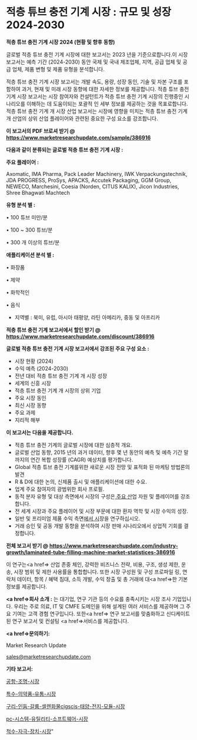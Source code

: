 # 적층 튜브 충전 기계 시장 : 규모 및 성장 2024-2030

<strong>적층 튜브 충전 기계 시장 2024 (현황 및 향후 동향)</strong>

글로벌 적층 튜브 충전 기계 시장에 대한 보고서는 2023 년을 기준으로합니다.이 시장 보고서는 예측 기간 (2024-2030) 동안 국제 및 국내 제조업체, 지역, 공급 업체 및 공급 업체, 제품 변형 및 제품 유형을 분석합니다.

적층 튜브 충전 기계 시장 보고서는 개발 속도, 용량, 성장 동인, 기술 및 자본 구조를 포함하여 과거, 현재 및 미래 시장 동향에 대한 자세한 정보를 제공합니다. 적층 튜브 충전 기계 시장 보고서는 시장 참여자와 컨설턴트가 적층 튜브 충전 기계 시장의 진행중인 시나리오를 이해하는 데 도움이되는 포괄적 인 세부 정보를 제공하는 것을 목표로합니다. 적층 튜브 충전 기계 개 시장 산업 보고서는 시장에 영향을 미치는 적층 튜브 충전 기계 개 산업의 상위 산업 플레이어와 관련된 중요한 구성 요소를 강조합니다.



<strong>이 보고서의 PDF 브로셔 받기 @ <a href=https://www.marketresearchupdate.com/sample/386916>https://www.marketresearchupdate.com/sample/386916</a></strong>



<strong>다음과 같이 분류되는 글로벌 적층 튜브 충전 기계 시장 :</strong>



<strong>주요 플레이어 :</strong>

Axomatic, IMA Pharma, Pack Leader Machinery, IWK Verpackungstechnik, JDA PROGRESS, ProSys, APACKS, Accutek Packaging, GGM Group, NEWECO, Marchesini, Coesia (Norden, CITUS KALIX), Jicon Industries, Shree Bhagwati Machtech



<strong>유형 분석 별 :</strong>

• 100 튜브 미만/분

• 100 ~ 300 튜브/분

• 300 개 이상의 튜브/분



<strong>애플리케이션 분석 별 :</strong>

• 화장품

• 제약

• 화학적인

• 음식

<ul>
  <li>지역별 : 북미, 유럽, 아시아 태평양, 라틴 아메리카, 중동 및 아프리카</li>
</ul>


<strong>적층 튜브 충전 기계 보고서에서 할인 받기 @ <a href=https://www.marketresearchupdate.com/discount/386916>https://www.marketresearchupdate.com/discount/386916</a></strong>



<strong>글로벌 적층 튜브 충전 기계 시장 보고서에서 강조된 주요 구성 요소 :</strong>
<ul>
  <li>시장 현황 (2024)</li>
  <li>수익 예측 (2024-2030)</li>
  <li>전년 대비 적층 튜브 충전 기계 개 시장 성장</li>
  <li>세계의 신흥 시장</li>
  <li>적층 튜브 충전 기계 개 시장의 상위 기업</li>
  <li>주요 시장 동인</li>
  <li>최신 시장 동향</li>
  <li>주요 과제</li>
  <li>지리적 해부</li>
</ul>


<strong>이 보고서는 다음을 제공합니다.</strong>
<ul>
  <li>적층 튜브 충전 기계의 글로벌 시장에 대한 심층적 개요.</li>
  <li>글로벌 산업 동향, 2015 년의 과거 데이터, 향후 몇 년 동안의 예측 및 예측 기간 말까지의 연간 복합 성장률 (CAGR) 예상치를 평가합니다.</li>
  <li>Global 적층 튜브 충전 기계를위한 새로운 시장 전망 및 표적화 된 마케팅 방법론의 발견</li>
  <li>R &amp; D에 대한 논의, 신제품 출시 및 애플리케이션에 대한 수요.</li>
  <li>업계 주요 참여자의 광범위한 회사 프로필.</li>
  <li>동적 분자 유형 및 대상 측면에서 시장의 구성은<a href=> 주요 산</a>업 자원 및 플레이어를 강조합니다.</li>
  <li>전 세계 시장과 주요 플레이어 및 시장 부문에 대한 환자 역학 및 시장 수익의 성장.</li>
  <li>일반 및 프리미엄 제품 수익 측면<a href=>에서 시</a>장을 연구하십시오.</li>
  <li>거래 승인 및 공동 개발 동향을 분석하여 시장 판매 시나리오에서 상업적 기회를 결정합니다.</li>
</ul>



<strong>전체 보고서 받기 @ <a href=https://www.marketresearchupdate.com/industry-growth/laminated-tube-filling-machine-market-statistices-386916>https://www.marketresearchupdate.com/industry-growth/laminated-tube-filling-machine-market-statistices-386916</a></strong>

이 연구는<a href=> 산업 존중</a> 체인, 강력한 비즈니스 전략, 비용, 구조, 생성 제한, 운송, 시장 범위 및 제한 사용률을 통합합니다. 또한 시장 구성원 및 구성 프로파일 링, 연락처 데이터, 항목 / 혜택 침대, 소득 개발, 수익 창출 및 총 거래에 대<a href=>한 기본 </a>정보를 제공합니다.



<strong><a href=>회사 소</a>개 :</strong>
는 대기업, 연구 기관 등의 수요를 충족시키는 시장 조사 기업입니다. 우리는 주로 의료, IT 및 CMFE 도메인을 위해 설계된 여러 서비스를 제공하며 그 주요 기여는 고객 경험 연구입니다. 또한<a href=> 연구 보</a>고서를 맞춤화하고 신디케이트 된 연구 보고서 및 컨설팅 <a href=>서비스</a>를 제공합니다.



<strong><a href=>문의하기:</a></strong>

Market Research Update

sales@marketresearchupdate.com



<strong>기타 보고서:</strong>

<a href=https://www.linkedin.com/pulse/공항-조명-시장-동향-및-성장-전망-isdailynews/>공항-조명-시장</a>

<a href=https://www.linkedin.com/pulse/특수-의약품-유통-시장-경쟁-분석-및-성장-잠재력-2029-survey-savvy-insights-360-analysis-jk42f/>특수-의약품-유통-시장</a>

<a href=https://www.linkedin.com/pulse/구리-인듐-갈륨-셀렌화물cigscis-태양-전지-모듈-시장-동향-및-성장-전망-isdailynews-e9uif/>구리-인듐-갈륨-셀렌화물cigscis-태양-전지-모듈-시장</a>

<a href=https://www.linkedin.com/pulse/pc-시스템-유틸리티-소프트웨어-시장-세분화-연구-및-목표-고객2030년-yk8af/>pc-시스템-유틸리티-소프트웨어-시장</a>

<a href=https://www.linkedin.com/pulse/척수-자극-장치-시장-세분화-연구-및-목표-고객2029년-analytics-avenue-adventures-24-ana-bh03f/>척수-자극-장치-시장</a>"
